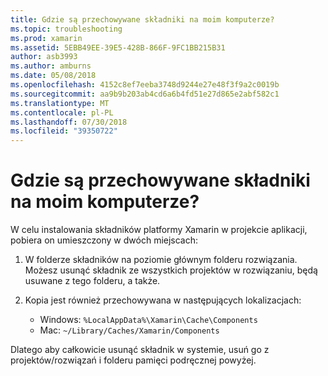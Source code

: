 ```yaml
---
title: Gdzie są przechowywane składniki na moim komputerze?
ms.topic: troubleshooting
ms.prod: xamarin
ms.assetid: 5EBB49EE-39E5-428B-866F-9FC1BB215B31
author: asb3993
ms.author: amburns
ms.date: 05/08/2018
ms.openlocfilehash: 4152c8ef7eeba3748d9244e27e48f3f9a2c0019b
ms.sourcegitcommit: aa9b9b203ab4cd6a6b4fd51e27d865e2abf582c1
ms.translationtype: MT
ms.contentlocale: pl-PL
ms.lasthandoff: 07/30/2018
ms.locfileid: "39350722"
---
```

# <a name="where-are-the-components-stored-on-my-machine"></a>Gdzie są przechowywane składniki na moim komputerze?

W celu instalowania składników platformy Xamarin w projekcie aplikacji, pobiera on umieszczony w dwóch miejscach:

1. W folderze składników na poziomie głównym folderu rozwiązania. Możesz usunąć składnik ze wszystkich projektów w rozwiązaniu, będą usuwane z tego folderu, a także.

2. Kopia jest również przechowywana w następujących lokalizacjach:
    - Windows: `%LocalAppData%\Xamarin\Cache\Components`
    - Mac: `~/Library/Caches/Xamarin/Components`

Dlatego aby całkowicie usunąć składnik w systemie, usuń go z projektów/rozwiązań i folderu pamięci podręcznej powyżej.
